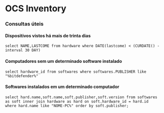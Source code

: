 # OCS Inventory

### Consultas úteis

#### Dispositivos vistos há mais de trinta dias

```text
select NAME,LASTCOME from hardware where DATE(lastcome) < (CURDATE() - interval 30 DAY)
```

#### Computadores sem um determinado software instalado

```text
select hardware_id from softwares where softwares.PUBLISHER like "%bitdefender%"
```

#### Softwares instalados em um determinado computador

```text
select hard.name,soft.name,soft.publisher,soft.version from softwares as soft inner join hardware as hard on soft.hardware_id = hard.id where hard.name like "NOME-PC%" order by soft.publisher;
```



